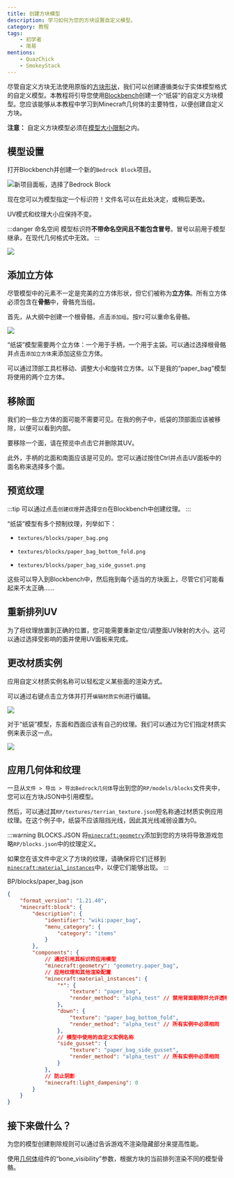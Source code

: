 ```yaml
---
title: 创建方块模型
description: 学习如何为您的方块设置自定义模型。
category: 教程
tags:
    - 初学者
    - 简易
mentions:
    - QuazChick
    - SmokeyStack
---
```


尽管自定义方块无法使用原版的[方块形状](../blocks/block-shapes.md)，我们可以创建遵循类似于实体模型格式的自定义模型。本教程将引导您使用[Blockbench](https://blockbench.net)创建一个“纸袋”的自定义方块模型。您应该能够从本教程中学习到Minecraft几何体的主要特性，以便创建自定义方块。

**注意：** 自定义方块模型必须在[模型大小限制](../blocks/block-components.md#geometry)之内。

## 模型设置

打开Blockbench并创建一个新的`Bedrock Block`项目。

![新项目面板，选择了Bedrock Block](../assets/images/blocks/block-models/new_project.png)

现在您可以为模型指定一个标识符！文件名可以在此处决定，或稍后更改。

UV模式和纹理大小应保持不变。

:::danger 命名空间
模型标识符**不带命名空间且不能包含冒号**。冒号以前用于模型继承，在现代几何格式中无效。
:::

![](../assets/images/blocks/block-models/project_settings.png)

## 添加立方体

尽管模型中的元素不一定是完美的立方体形状，但它们被称为**立方体**。所有立方体必须包含在**骨骼**中，骨骼充当组。

首先，从大纲中创建一个根骨骼，点击`添加组`。按`F2`可以重命名骨骼。

![](../assets/images/blocks/block-models/root_bone.png)

“纸袋”模型需要两个立方体：一个用于手柄，一个用于主袋。可以通过选择根骨骼并点击`添加立方体`来添加这些立方体。

<WikiImage src="../assets/images/blocks/block-models/new_cube.png" alt width="600" class="my-4" />

可以通过顶部工具栏移动、调整大小和旋转立方体。以下是我的“paper_bag”模型将使用的两个立方体。

<WikiImage src="../assets/images/blocks/block-models/paper_bag_cubes.png" alt="" width="300" />

## 移除面

我们的一些立方体的面可能不需要可见。在我的例子中，纸袋的顶部面应该被移除，以便可以看到内部。

要移除一个面，请在预览中点击它并删除其UV。

<WikiImage src="../assets/images/blocks/block-models/paper_bag_top_removed.png" alt="" width="600" />

此外，手柄的北面和南面应该是可见的。您可以通过按住Ctrl并点击UV面板中的面名称来选择多个面。

<WikiImage
    src="../assets/images/blocks/block-models/paper_bag_handle_faces_removed.png"
    alt=""
    width="600"
/>

## 预览纹理

:::tip
可以通过点击`创建纹理`并选择`空白`在Blockbench中创建纹理。
:::

“纸袋”模型有多个预制纹理，列举如下：

-   `textures/blocks/paper_bag.png`

    <WikiImage
        src="../assets/images/blocks/block-models/paper_bag.png"
        style="background-color: rgb(0,0,0,0.15);"
        pixelated
        width="128"
    />

-   `textures/blocks/paper_bag_bottom_fold.png`

    <WikiImage
        src="../assets/images/blocks/block-models/paper_bag_bottom_fold.png"
        style="background-color: rgb(0,0,0,0.15);"
        pixelated
        width="128"
    />

-   `textures/blocks/paper_bag_side_gusset.png`

    <WikiImage
        src="../assets/images/blocks/block-models/paper_bag_side_gusset.png"
        style="background-color: rgb(0,0,0,0.15);"
        pixelated
        width="128"
    />

这些可以导入到Blockbench中，然后拖到每个适当的方块面上，尽管它们可能看起来不太正确……

<WikiImage
    src="../assets/images/blocks/block-models/preview_textures_applied.png"
    alt=""
    width="300"
/>

## 重新排列UV

为了将纹理放置到正确的位置，您可能需要重新定位/调整面UV映射的大小。这可以通过选择受影响的面并使用UV面板来完成。

<WikiImage src="../assets/images/blocks/block-models/paper_bag_handle_uv.png" alt="" width="300" />

<WikiImage src="../assets/images/blocks/block-models/paper_bag_final.png" alt="" width="300" />

## 更改材质实例

应用自定义材质实例名称可以轻松定义某些面的渲染方式。

可以通过右键点击立方体并打开`编辑材质实例`进行编辑。

![](../assets/images/blocks/block-models/select_edit_material_instances.png)

对于“纸袋”模型，东面和西面应该有自己的纹理。我们可以通过为它们指定材质实例来表示这一点。

![](../assets/images/blocks/block-models/edit_material_instances.png)

## 应用几何体和纹理

一旦从`文件 > 导出 > 导出Bedrock几何体`导出到您的`RP/models/blocks`文件夹中，您可以在方块JSON中引用模型。

然后，可以通过其`RP/textures/terrian_texture.json`短名称通过材质实例应用纹理。在这个例子中，纸袋不应该阻挡光线，因此其光线减弱设置为0。

:::warning BLOCKS.JSON
将[`minecraft:geometry`](../blocks/block-components.md#geometry)添加到您的方块将导致游戏忽略`RP/blocks.json`中的纹理定义。

如果您在该文件中定义了方块的纹理，请确保将它们迁移到[`minecraft:material_instances`](../blocks/block-components.md#material-instances)中，以便它们能够出现。
:::

<CodeHeader>BP/blocks/paper_bag.json</CodeHeader>

```json
{
    "format_version": "1.21.40",
    "minecraft:block": {
        "description": {
            "identifier": "wiki:paper_bag",
            "menu_category": {
                "category": "items"
            }
        },
        "components": {
            // 通过引用其标识符应用模型
            "minecraft:geometry": "geometry.paper_bag",
            // 应用纹理和其他渲染配置
            "minecraft:material_instances": {
                "*": {
                    "texture": "paper_bag",
                    "render_method": "alpha_test" // 禁用背面剔除并允许透明
                },
                "down": {
                    "texture": "paper_bag_bottom_fold",
                    "render_method": "alpha_test" // 所有实例中必须相同
                },
                // 模型中使用的自定义实例名称
                "side_gusset": {
                    "texture": "paper_bag_side_gusset",
                    "render_method": "alpha_test" // 所有实例中必须相同
                }
            },
            // 防止阴影
            "minecraft:light_dampening": 0
        }
    }
}
```

## 接下来做什么？

<CardGrid>
<Card
    title="创建剔除规则"
    link="../blocks/block-culling.md"
    image="../assets/images/homepage/crafting_table_0.png"
>

为您的模型创建剔除规则可以通过告诉游戏不渲染隐藏部分来提高性能。

</Card>
<Card
    title="条件骨骼"
    link="../blocks/block-components.md#bone-visibility"
    image="../assets/images/homepage/scripting.png"
>

使用[几何体](../blocks/block-components.md#geometry)组件的“bone_visibility”参数，根据方块的当前排列渲染不同的模型骨骼。

</Card>
</CardGrid>
